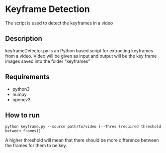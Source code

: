 # Keyframe Detection
The script is used to detect the keyframes in a video

## Description
 keyframeDetector.py is an Python based script for extracting keyframes from a video. Video will be given as input and output will be the key frame images saved into the folder "keyframes"

## Requirements
 - python3
 - numpy
 - opencv3

## How to run
```
python keyframe.py --source path/to/video [--Thres (required threshold between frames)]
```
 A higher threshold will mean that there should be more difference between the frames for them to be key.
